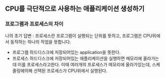## CPU를 극단적으로 사용하는 애플리케이션 생성하기

### 프로그램과 프로세스의 차이
나의 초기 답변 : 프로세스란 프로그램이 실행되는 단위를 뜻하고, 프로그램은 CPU위에서 동작하는 하나의 작업을 뜻합니다.
- 프로그램
  하드디스크에 저장되어있는 application을 뜻한다.
- 프로세스
  하드디스크에 저장되어있는 애플리케이션을 실행하면 메모리에 올라가는데 이를 프로세스라고한다.
  이때 여러개의 프로세스가 메모리에 올라가있는데, 스케줄링에의해 선택된 프로세스가 CPU위에서 실행된다.
